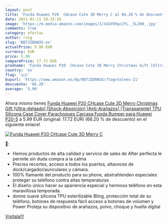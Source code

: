 ```yaml
---
layout: post
title: 'Funda Huawei P20  CHcase Cute 3D Merry C al 66.20 % de descuento'
date: 2021-01-11 19:33:19
image: 'https://m.media-amazon.com/images/I/41GY09qc2fL._SL200_.jpg'
comments: true
category: ofertas
author: ring
slug: 'B07JZD6W2G-es'
actualPrice: 5.99 EUR
currency: EUR
price: 5.99
comparePrice: 17.72 EUR
prodname: 'Funda Huawei P20  CHcase Cute 3D Merry Christmas Gift [Ultra-delgado] [Shock-Absorción] [Anti-Arañazos] [Transparente] TPU Silicona Case Cover Parachoques Carcasa Funda Bumper para Huawei P20-5'
country: 'es'
flag: '🇪🇸'
buyurl: 'https://www.amazon.es/dp/B07JZD6W2G/?tag=tolees-21'
descuento: '66.20'
average: '5.99'
---
```


Ahora mismo tienes [Funda Huawei P20  CHcase Cute 3D Merry Christmas Gift [Ultra-delgado] [Shock-Absorción] [Anti-Arañazos] [Transparente] TPU Silicona Case Cover Parachoques Carcasa Funda Bumper para Huawei P20-5](https://www.amazon.es/dp/B07JZD6W2G/?tag=tolees-21) a 5.99 EUR (original: 17.72 EUR) (66.20 %  de descuento) en el siguiente enlace!

[![Funda Huawei P20  CHcase Cute 3D Merry C](https://m.media-amazon.com/images/I/41GY09qc2fL._SL200_.jpg)](https://www.amazon.es/dp/B07JZD6W2G/?tag=tolees-21)

🔎:

- Hemos productos de alta calidad y servicio de sales de After perfecta le permite sin duda compra a la calma
- Preciso recortes, acceso a todos los puertos, altavoces de dock/cargador/auriculares y cámara.
- 100% flamante del producto para su phone, abstrahlenden especiales proteger su teléfono contra altas temperaturas
- El diseño único hacer su apariencia especial y hermoso teléfono en esta maravillosa temporada.
- donne suave silicona TPU esterilizable Bling, protección total de su teléfono, botones de respuesta fácil acceso a botones de volumen y Power Proteja su dispositivo de arañazos, polvo, choque y huella digital

[Visítala!!!](https://www.amazon.es/dp/B07JZD6W2G/?tag=tolees-21)
